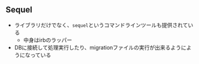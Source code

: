 ## Sequel

* ライブラリだけでなく、`sequel`というコマンドラインツールも提供されている
  * 中身はirbのラッパー
* DBに接続して処理実行したり、migrationファイルの実行が出来るようにようになっている
